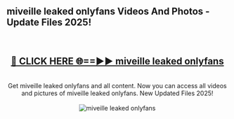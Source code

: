 <h2>miveille leaked onlyfans Videos And Photos - Update Files 2025!</h2>
<br>
<div align="center">
<h2><a href="https://top-ai-tools.click/QrbHav" rel="nofollow">🔴 CLICK HERE 🌐==►► miveille leaked onlyfans</a></h2>
<br>
Get miveille leaked onlyfans and all content. Now you can access all videos and pictures of miveille leaked onlyfans. New Updated Files 2025!
<br>
<br>
<a href="https://top-ai-tools.click/QrbHav" rel="nofollow" data-target="animated-image.originalLink"><img src="https://i.ibb.co.com/WyWwxjT/player-gif2.gif" alt="miveille leaked onlyfans" style="max-width: 100%; display: inline-block;" data-target="animated-image.originalImage"></a>
</div>
<br>
